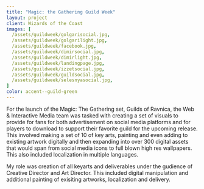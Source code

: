 ```yaml
---
title: "Magic: the Gathering Guild Week"
layout: project
client: Wizards of the Coast
images: [
  /assets/guildweek/golgarisocial.jpg,
  /assets/guildweek/golgarilight.jpg,
  /assets/guildweek/facebook.jpg,
  /assets/guildweek/dimirsocial.jpg,
  /assets/guildweek/dimirlight.jpg,
  /assets/guildweek/landingpage.jpg,
  /assets/guildweek/izzetsocial.jpg,
  /assets/guildweek/guildsocial.jpg,
  /assets/guildweek/selesnyasocial.jpg,
]
color: accent--guild-green
---
```


For the launch of the Magic: The Gathering set, Guilds of Ravnica, the Web & Interactive Media team was tasked with creating a set of visuals to provide for fans for both advertisement on social media platforms and for players to download to support their favorite guild for the upcoming release. This involved making a set of 10 of key arts, painting and even adding to existing artwork digitally and then expanding into over 300 digital assets that would span from social media icons to full blown high res wallpapers. This also included localization in multiple languages.

My role was creation of all keyarts and deliverables under the gudience of Creative Director and Art Director. This included digital manipulation and additional painting of exisiting artworks, localization and delivery.
